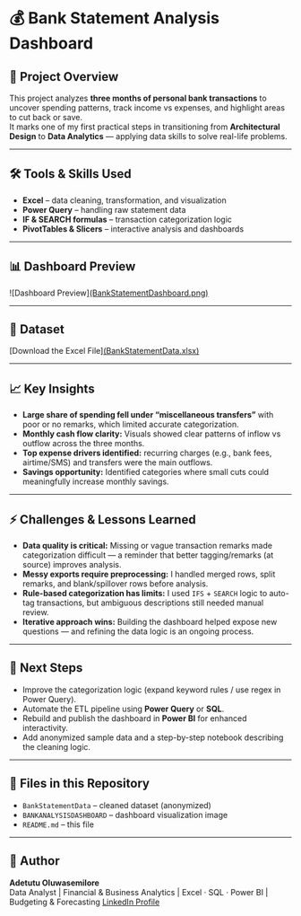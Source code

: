 # 💰 Bank Statement Analysis Dashboard

## 📌 Project Overview  
This project analyzes **three months of personal bank transactions** to uncover spending patterns, track income vs expenses, and highlight areas to cut back or save.  
It marks one of my first practical steps in transitioning from **Architectural Design** to **Data Analytics** — applying data skills to solve real-life problems.

---

## 🛠 Tools & Skills Used  
- **Excel** – data cleaning, transformation, and visualization  
- **Power Query** – handling raw statement data  
- **IF & SEARCH formulas** – transaction categorization logic  
- **PivotTables & Slicers** – interactive analysis and dashboards  

---

## 📊 Dashboard Preview  
![Dashboard Preview][(BankStatementDashboard.png)](https://github.com/Adetutuo/MyMoneyLens-Bank-Statement-Analysis-Dashboard/blob/main/BANK%20ANALYSIS%20DASHBOARD.jpg
)

---

## 📁 Dataset  
[Download the Excel File][(BankStatementData.xlsx)](https://github.com/Adetutuo/MyMoneyLens-Bank-Statement-Analysis-Dashboard/blob/main/BankStatementData.xlsx)

---

## 📈 Key Insights  
- **Large share of spending fell under “miscellaneous transfers”** with poor or no remarks, which limited accurate categorization.  
- **Monthly cash flow clarity:** Visuals showed clear patterns of inflow vs outflow across the three months.  
- **Top expense drivers identified:** recurring charges (e.g., bank fees, airtime/SMS) and transfers were the main outflows.  
- **Savings opportunity:** Identified categories where small cuts could meaningfully increase monthly savings.

---

## ⚡ Challenges & Lessons Learned  
- **Data quality is critical:** Missing or vague transaction remarks made categorization difficult — a reminder that better tagging/remarks (at source) improves analysis.  
- **Messy exports require preprocessing:** I handled merged rows, split remarks, and blank/spillover rows before analysis.  
- **Rule-based categorization has limits:** I used `IFS` + `SEARCH` logic to auto-tag transactions, but ambiguous descriptions still needed manual review.  
- **Iterative approach wins:** Building the dashboard helped expose new questions — and refining the data logic is an ongoing process.

---

## 🚀 Next Steps  
- Improve the categorization logic (expand keyword rules / use regex in Power Query).  
- Automate the ETL pipeline using **Power Query** or **SQL**.  
- Rebuild and publish the dashboard in **Power BI** for enhanced interactivity.  
- Add anonymized sample data and a step-by-step notebook describing the cleaning logic.

---

## 📁 Files in this Repository  
- `BankStatementData` – cleaned dataset (anonymized)  
- `BANKANALYSISDASHBOARD` – dashboard visualization image  
- `README.md` – this file

---

## 📝 Author  
**Adetutu Oluwasemilore**  
Data Analyst | Financial & Business Analytics | Excel · SQL · Power BI | Budgeting & Forecasting
[LinkedIn Profile]([https://www.linkedin.com](http://www.linkedin.com/in/adetutu-oluwasemilore-5a6b6a11a)) 

